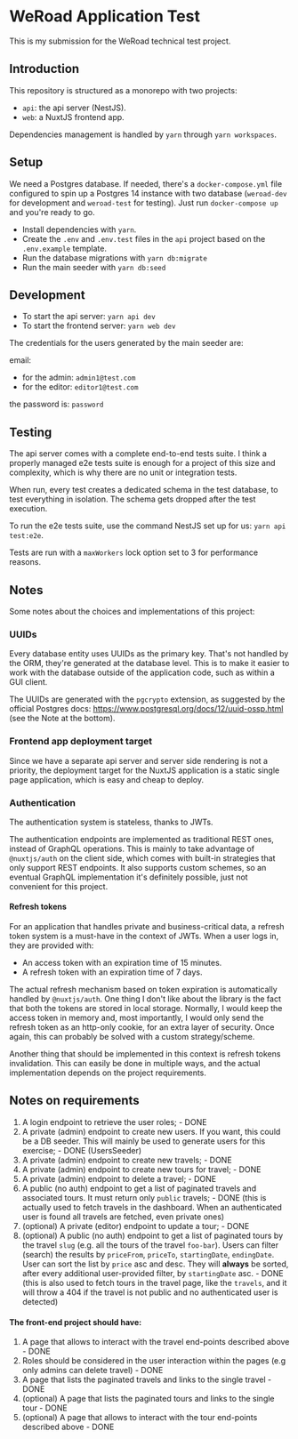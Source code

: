 # WeRoad Application Test

This is my submission for the WeRoad technical test project.

## Introduction

This repository is structured as a monorepo with two projects:

- `api`: the api server (NestJS).
- `web`: a NuxtJS frontend app.

Dependencies management is handled by `yarn` through `yarn workspaces`.

## Setup

We need a Postgres database. If needed, there's a `docker-compose.yml` file configured to spin up a Postgres 14 instance with two database (`weroad-dev` for development and `weroad-test` for testing). Just run `docker-compose up` and you're ready to go.

- Install dependencies with `yarn`.
- Create the `.env` and `.env.test` files in the `api` project based on the `.env.example` template.
- Run the database migrations with `yarn db:migrate`
- Run the main seeder with `yarn db:seed`

## Development

- To start the api server: `yarn api dev`
- To start the frontend server: `yarn web dev`

The credentials for the users generated by the main seeder are:

email:

- for the admin: `admin1@test.com`
- for the editor: `editor1@test.com`

the password is: `password`

## Testing

The api server comes with a complete end-to-end tests suite. I think a properly managed e2e tests suite is enough for a project of this size and complexity, which is why there are no unit or integration tests.

When run, every test creates a dedicated schema in the test database, to test everything in isolation. The schema gets dropped after the test execution.

To run the e2e tests suite, use the command NestJS set up for us: `yarn api test:e2e`.

Tests are run with a `maxWorkers` lock option set to 3 for performance reasons.

## Notes

Some notes about the choices and implementations of this project:

### UUIDs

Every database entity uses UUIDs as the primary key. That's not handled by the ORM, they're generated at the database level. This is to make it easier to work with the database outside of the application code, such as within a GUI client.

The UUIDs are generated with the `pgcrypto` extension, as suggested by the official Postgres docs: https://www.postgresql.org/docs/12/uuid-ossp.html (see the Note at the bottom).

### Frontend app deployment target

Since we have a separate api server and server side rendering is not a priority, the deployment target for the NuxtJS application is a static single page application, which is easy and cheap to deploy.

### Authentication

The authentication system is stateless, thanks to JWTs.

The authentication endpoints are implemented as traditional REST ones, instead of GraphQL operations. This is mainly to take advantage of `@nuxtjs/auth` on the client side, which comes with built-in strategies that only support REST endpoints. It also supports custom schemes, so an eventual GraphQL implementation it's definitely possible, just not convenient for this project.

#### Refresh tokens

For an application that handles private and business-critical data, a refresh token system is a must-have in the context of JWTs. When a user logs in, they are provided with:

- An access token with an expiration time of 15 minutes.
- A refresh token with an expiration time of 7 days.

The actual refresh mechanism based on token expiration is automatically handled by `@nuxtjs/auth`. One thing I don't like about the library is the fact that both the tokens are stored in local storage. Normally, I would keep the access token in memory and, most importantly, I would only send the refresh token as an http-only cookie, for an extra layer of security. Once again, this can probably be solved with a custom strategy/scheme.

Another thing that should be implemented in this context is refresh tokens invalidation. This can easily be done in multiple ways, and the actual implementation depends on the project requirements.

## Notes on requirements

1. A login endpoint to retrieve the user roles; - DONE
2. A private (admin) endpoint to create new users. If you want, this could be a DB seeder. This will mainly be used to generate users for this exercise; - DONE (UsersSeeder)
3. A private (admin) endpoint to create new travels; - DONE
4. A private (admin) endpoint to create new tours for travel; - DONE
5. A private (admin) endpoint to delete a travel; - DONE
6. A public (no auth) endpoint to get a list of paginated travels and associated tours. It must return only `public` travels; - DONE (this is actually used to fetch travels in the dashboard. When an authenticated user is found all travels are fetched, even private ones)
7. (optional) A private (editor) endpoint to update a tour; - DONE
8. (optional) A public (no auth) endpoint to get a list of paginated tours by the travel `slug` (e.g. all the tours of the travel `foo-bar`). Users can filter (search) the results by `priceFrom`, `priceTo`, `startingDate`, `endingDate`. User can sort the list by `price` asc and desc. They will **always** be sorted, after every additional user-provided filter, by `startingDate` asc. - DONE (this is also used to fetch tours in the travel page, like the `travels`, and it will throw a 404 if the travel is not public and no authenticated user is detected)

#### The front-end project should have:

1. A page that allows to interact with the travel end-points described above - DONE
2. Roles should be considered in the user interaction within the pages (e.g only admins can delete travel) - DONE
3. A page that lists the paginated travels and links to the single travel - DONE
4. (optional) A page that lists the paginated tours and links to the single tour - DONE
5. (optional) A page that allows to interact with the tour end-points described above - DONE
